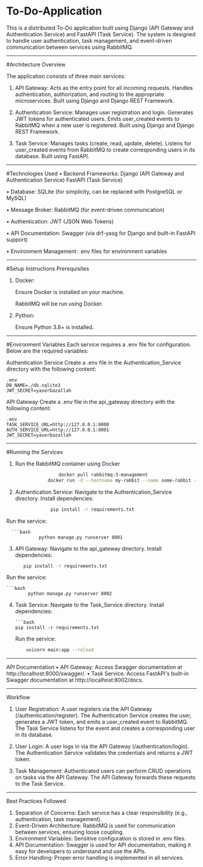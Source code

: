 # To-Do-Application
This is a distributed To-Do application built using Django (API Gateway and Authentication Service) 
and FastAPI (Task Service). 
The system is designed to handle user authentication, task management, and event-driven communication between services using RabbitMQ.
________________________________________
#Architecture Overview

The application consists of three main services:

1.	API Gateway:
	Acts as the entry point for all incoming requests.
	Handles authentication, authorization, and routing to the appropriate microservices.
	Built using Django and Django REST Framework.

2.	Authentication Service:
	Manages user registration and login.
	Generates JWT tokens for authenticated users.
	Emits user_created events to RabbitMQ when a new user is registered.
	Built using Django and Django REST Framework.
2.	Task Service:
	Manages tasks (create, read, update, delete).
	Listens for user_created events from RabbitMQ to create corresponding users in its database.
	Built using FastAPI.
________________________________________
#Technologies Used
•	Backend Frameworks:
	Django (API Gateway and Authentication Service)
	FastAPI (Task Service)
 
•	Database:
	SQLite (for simplicity, can be replaced with PostgreSQL or MySQL)
 
•	Message Broker:
	RabbitMQ (for event-driven communication)
 
•	Authentication:
	JWT (JSON Web Tokens)
 
•	API Documentation:
	Swagger (via drf-yasg for Django and built-in FastAPI support)
 
•	Environment Management:
	.env files for environment variables
________________________________________
#Setup Instructions
Prerequisites

1.	Docker:
	
   	Ensure Docker is installed on your machine.
	
 	RabbitMQ will be run using Docker.

2.	Python:
   
	Ensure Python 3.8+ is installed.
________________________________________
#Environment Variables
Each service requires a .env file for configuration. Below are the required variables:

Authentication Service
Create a .env file in the Authentication_Service directory with the following content:

	.env
	DB_NAME=./db.sqlite3
	JWT_SECRET=yaserbazallah

API Gateway
Create a .env file in the api_gateway directory with the following content:

	.env 
	TASK_SERVICE_URL=http://127.0.0.1:8000
	AUTH_SERVICE_URL=http://127.0.0.1:8001
	JWT_SECRET=yaserbazallah
 
________________________________________
#Running the Services
1. Run the RabbitMQ container using Docker
   
	```bash
			        docker pull rabbitmq:3-management
			  	docker run -d --hostname my-rabbit --name some-rabbit -p 8080:15672 -p 5672:5672 rabbitmq:3-management

 	
2.	Authentication Service:
	Navigate to the Authentication_Service directory.
	Install dependencies:

       ```bash
	       			pip install -r requirements.txt
Run the service:

      ```bash
				python manage.py runserver 8001

3.	API Gateway:
	Navigate to the api_gateway directory.
	Install dependencies:

	 ```bash
		pip install -r requirements.txt

Run the service:

    ```bash
   			python manage.py runserver 8002

4.	Task Service:
	Navigate to the Task_Service directory.
	Install dependencies:

        ```bash	
		pip install -r requirements.txt

	Run the service:
	 
     ```bash
		 uvicorn main:app --reload

________________________________________
API Documentation
•	API Gateway:
	Access Swagger documentation at http://localhost:8000/swagger/.
•	Task Service:
	Access FastAPI's built-in Swagger documentation at http://localhost:8002/docs.
________________________________________
Workflow
1.	User Registration:
	A user registers via the API Gateway (/authentication/register).
	The Authentication Service creates the user, generates a JWT token, and emits a user_created event to RabbitMQ.
	The Task Service listens for the event and creates a corresponding user in its database.

2.	User Login:
	A user logs in via the API Gateway (/authentication/login).
	The Authentication Service validates the credentials and returns a JWT token.
3.	Task Management:
	Authenticated users can perform CRUD operations on tasks via the API Gateway.
	The API Gateway forwards these requests to the Task Service.
________________________________________
Best Practices Followed
1.	Separation of Concerns:
	Each service has a clear responsibility (e.g., authentication, task management).
2.	Event-Driven Architecture:
	RabbitMQ is used for communication between services, ensuring loose coupling.
3.	Environment Variables:
	Sensitive configuration is stored in .env files.
4.	API Documentation:
	Swagger is used for API documentation, making it easy for developers to understand and use the APIs.
5.	Error Handling:
	Proper error handling is implemented in all services.

